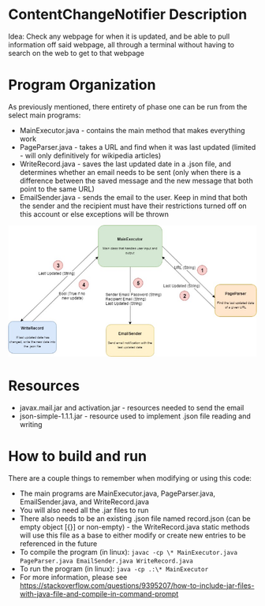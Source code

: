 # ContentChangeNotifier Description
Idea: Check any webpage for when it is updated, and be able to pull information off said webpage, all through a terminal without having to search on the web to get to that webpage

# Program Organization
As previously mentioned, there entirety of phase one can be run from the select main programs:
* MainExecutor.java - contains the main method that makes everything work
* PageParser.java - takes a URL and find when it was last updated (limited - will only definitively for wikipedia articles)
* WriteRecord.java - saves the last updated date in a .json file, and determines whether an email needs to be sent (only when there is a difference between the saved message and the new message that both point to the same URL)
* EmailSender.java - sends the email to the user. Keep in mind that both the sender and the recipient must have their restrictions turned off on this account or else exceptions will be thrown

![](Design.jpg)

# Resources
* javax.mail.jar and activation.jar - resources needed to send the email 
* json-simple-1.1.1.jar - resource used to implement .json file reading and writing


# How to build and run
There are a couple things to remember when modifying or using this code:
* The main programs are MainExecutor.java, PageParser.java, EmailSender.java, and WriteRecord.java
* You will also need all the .jar files to run 
* There also needs to be an existing .json file named record.json (can be empty object [{}] or non-empty) - the WriteRecord.java static methods will use this file as a base to either modify or create new entries to be referenced in the future
* To compile the program (in linux): ```javac -cp \* MainExecutor.java PageParser.java EmailSender.java WriteRecord.java```
* To run the program (in linux): ```java -cp .:\* MainExecutor```
* For more information, please see https://stackoverflow.com/questions/9395207/how-to-include-jar-files-with-java-file-and-compile-in-command-prompt

